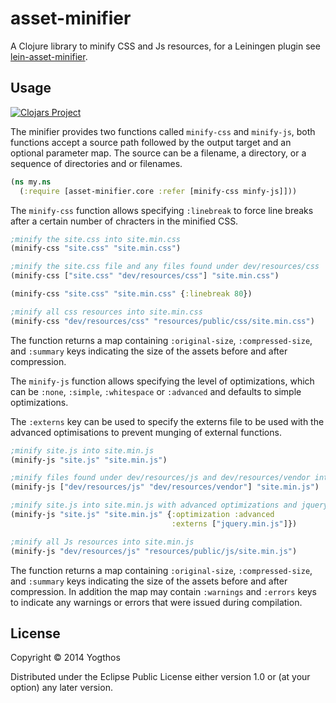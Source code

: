 # asset-minifier

A Clojure library to minify CSS and Js resources, for a Leiningen plugin see [lein-asset-minifier](https://github.com/yogthos/lein-asset-minifier).

## Usage

[![Clojars Project](http://clojars.org/asset-minifier/latest-version.svg)](http://clojars.org/asset-minifier)

The minifier provides two functions called `minify-css` and `minify-js`, both functions accept a source path followed by the output target and an optional parameter map. The source can be a filename, a directory, or a sequence of directories and or filenames.

```clojure
(ns my.ns
  (:require [asset-minifier.core :refer [minify-css minfy-js]]))
```

The `minify-css` function allows specifying `:linebreak` to force line breaks after a certain number of chracters in the minified CSS.

```clojure
;minify the site.css into site.min.css
(minify-css "site.css" "site.min.css")

;minify the site.css file and any files found under dev/resources/css
(minify-css ["site.css" "dev/resources/css"] "site.min.css")

(minify-css "site.css" "site.min.css" {:linebreak 80})

;minify all css resources into site.min.css
(minify-css "dev/resources/css" "resources/public/css/site.min.css")
```

The function returns a map containing `:original-size`, `:compressed-size`, and `:summary` keys indicating the size of the assets before and after compression.


The `minify-js` function allows specifying the level of optimizations, which can be `:none`, `:simple`, `:whitespace` or `:advanced` and defaults to simple optimizations.

The `:externs` key can be used to specify the externs file to be used with the advanced optimisations to prevent munging of external functions.

```clojure
;minify site.js into site.min.js
(minify-js "site.js" "site.min.js")

;minify files found under dev/resources/js and dev/resources/vendor into site.min.js
(minify-js ["dev/resources/js" "dev/resources/vendor"] "site.min.js")

;minify site.js into site.min.js with advanced optimizations and jquery externs
(minify-js "site.js" "site.min.js" {:optimization :advanced
                                    :externs ["jquery.min.js"]})

;minify all Js resources into site.min.js
(minify-js "dev/resources/js" "resources/public/js/site.min.js")
```

The function returns a map containing `:original-size`, `:compressed-size`, and `:summary` keys indicating the size of the assets before and after compression. In addition the map may contain `:warnings` and `:errors` keys to indicate any warnings or errors that were issued during compilation.


## License

Copyright © 2014 Yogthos

Distributed under the Eclipse Public License either version 1.0 or (at
your option) any later version.
